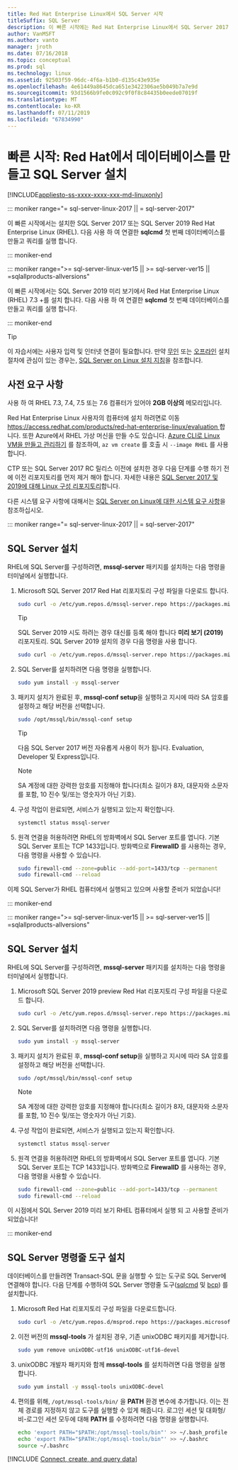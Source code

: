 ```yaml
---
title: Red Hat Enterprise Linux에서 SQL Server 시작
titleSuffix: SQL Server
description: 이 빠른 시작에는 Red Hat Enterprise Linux에서 SQL Server 2017 또는 SQL Server 2019 설치 로컬 폴더를 만들고 sqlcmd 사용 하 여 데이터베이스를 쿼리 하는 방법을 보여 줍니다.
author: VanMSFT
ms.author: vanto
manager: jroth
ms.date: 07/16/2018
ms.topic: conceptual
ms.prod: sql
ms.technology: linux
ms.assetid: 92503f59-96dc-4f6a-b1b0-d135c43e935e
ms.openlocfilehash: 4e61449a8645dca651e3422306ae5b049b7a7e9d
ms.sourcegitcommit: 93d1566b9fe0c092c9f0f8c84435b0eede07019f
ms.translationtype: MT
ms.contentlocale: ko-KR
ms.lasthandoff: 07/11/2019
ms.locfileid: "67834990"
---
```

# <a name="quickstart-install-sql-server-and-create-a-database-on-red-hat"></a>빠른 시작: Red Hat에서 데이터베이스를 만들고 SQL Server 설치

[!INCLUDE[appliesto-ss-xxxx-xxxx-xxx-md-linuxonly](../includes/appliesto-ss-xxxx-xxxx-xxx-md-linuxonly.md)]

<!--SQL Server 2017 on Linux-->
::: moniker range="= sql-server-linux-2017 || = sql-server-2017"

이 빠른 시작에서는 설치한 SQL Server 2017 또는 SQL Server 2019 Red Hat Enterprise Linux (RHEL). 다음 사용 하 여 연결한 **sqlcmd** 첫 번째 데이터베이스를 만들고 쿼리를 실행 합니다.

::: moniker-end
<!--SQL Server 2019 on Linux-->
::: moniker range=">= sql-server-linux-ver15 || >= sql-server-ver15 || =sqlallproducts-allversions"

이 빠른 시작에서는 SQL Server 2019 미리 보기에서 Red Hat Enterprise Linux (RHEL) 7.3 +를 설치 합니다. 다음 사용 하 여 연결한 **sqlcmd** 첫 번째 데이터베이스를 만들고 쿼리를 실행 합니다.

::: moniker-end

> [!TIP]
> 이 자습서에는 사용자 입력 및 인터넷 연결이 필요합니다. 만약 [무인](sql-server-linux-setup.md#unattended) 또는 [오프라인](sql-server-linux-setup.md#offline) 설치 절차에 관심이 있는 경우는, [SQL Server on Linux 설치 지침](sql-server-linux-setup.md)을 참조합니다.

## <a name="prerequisites"></a>사전 요구 사항

사용 하 여 RHEL 7.3, 7.4, 7.5 또는 7.6 컴퓨터가 있어야 **2GB 이상의** 메모리입니다.

Red Hat Enterprise Linux 사용자의 컴퓨터에 설치 하려면로 이동 [ https://access.redhat.com/products/red-hat-enterprise-linux/evaluation ](https://access.redhat.com/products/red-hat-enterprise-linux/evaluation)합니다. 또한 Azure에서 RHEL 가상 머신을 만들 수도 있습니다. [Azure CLI로 Linux VM을 만들고 관리하기](https://docs.microsoft.com/azure/virtual-machines/linux/tutorial-manage-vm) 를 참조하여, `az vm create` 를 호출 시 `--image RHEL` 를 사용합니다.

CTP 또는 SQL Server 2017 RC 릴리스 이전에 설치한 경우 다음 단계를 수행 하기 전에 이전 리포지토리를 먼저 제거 해야 합니다. 자세한 내용은 [SQL Server 2017 및 2019에 대해 Linux 구성 리포지토리](sql-server-linux-change-repo.md)합니다.

다른 시스템 요구 사항에 대해서는 [SQL Server on Linux에 대한 시스템 요구 사항](sql-server-linux-setup.md#system)을 참조하십시오.

<!--SQL Server 2017 on Linux-->
::: moniker range="= sql-server-linux-2017 || = sql-server-2017"

## <a id="install"></a>SQL Server 설치

RHEL에 SQL Server를 구성하려면, **mssql-server** 패키지를 설치하는 다음 명령을 터미널에서 실행합니다.

1. Microsoft SQL Server 2017 Red Hat 리포지토리 구성 파일을 다운로드 합니다.

   ```bash
   sudo curl -o /etc/yum.repos.d/mssql-server.repo https://packages.microsoft.com/config/rhel/7/mssql-server-2017.repo
   ```

   > [!TIP]
   > SQL Server 2019 시도 하려는 경우 대신를 등록 해야 합니다 **미리 보기 (2019)** 리포지토리. SQL Server 2019 설치의 경우 다음 명령을 사용 합니다.
   >
   > ```bash
   > sudo curl -o /etc/yum.repos.d/mssql-server.repo https://packages.microsoft.com/config/rhel/7/mssql-server-preview.repo
   > ```

2. SQL Server를 설치하려면 다음 명령을 실행합니다.

   ```bash
   sudo yum install -y mssql-server
   ```

3. 패키지 설치가 완료된 후, **mssql-conf setup**을 실행하고 지시에 따라 SA 암호를 설정하고 해당 버전을 선택합니다.

   ```bash
   sudo /opt/mssql/bin/mssql-conf setup
   ```

   > [!TIP]
   > 다음 SQL Server 2017 버전 자유롭게 사용이 허가 됩니다. Evaluation, Developer 및 Express입니다.

   > [!NOTE]
   > SA 계정에 대한 강력한 암호를 지정해야 합니다(최소 길이가 8자, 대문자와 소문자를 포함, 10 진수 및/또는 영숫자가 아닌 기호).

4. 구성 작업이 완료되면, 서비스가 실행되고 있는지 확인합니다.

   ```bash
   systemctl status mssql-server
   ```

5. 원격 연결을 허용하려면 RHEL의 방화벽에서 SQL Server 포트를 엽니다. 기본 SQL Server 포트는 TCP 1433입니다. 방화벽으로 **FirewallD** 를 사용하는 경우, 다음 명령을 사용할 수 있습니다.

   ```bash
   sudo firewall-cmd --zone=public --add-port=1433/tcp --permanent
   sudo firewall-cmd --reload
   ```

이제 SQL Server가 RHEL 컴퓨터에서 실행되고 있으며 사용할 준비가 되었습니다!

::: moniker-end
<!--SQL Server 2019 on Linux-->
::: moniker range=">= sql-server-linux-ver15 || >= sql-server-ver15 || =sqlallproducts-allversions"

## <a id="install"></a>SQL Server 설치

RHEL에 SQL Server를 구성하려면, **mssql-server** 패키지를 설치하는 다음 명령을 터미널에서 실행합니다.

1. Microsoft SQL Server 2019 preview Red Hat 리포지토리 구성 파일을 다운로드 합니다.

   ```bash
   sudo curl -o /etc/yum.repos.d/mssql-server.repo https://packages.microsoft.com/config/rhel/7/mssql-server-preview.repo
   ```

2. SQL Server를 설치하려면 다음 명령을 실행합니다.

   ```bash
   sudo yum install -y mssql-server
   ```

3. 패키지 설치가 완료된 후, **mssql-conf setup**을 실행하고 지시에 따라 SA 암호를 설정하고 해당 버전을 선택합니다.

   ```bash
   sudo /opt/mssql/bin/mssql-conf setup
   ```

   > [!NOTE]
   > SA 계정에 대한 강력한 암호를 지정해야 합니다(최소 길이가 8자, 대문자와 소문자를 포함, 10 진수 및/또는 영숫자가 아닌 기호).

4. 구성 작업이 완료되면, 서비스가 실행되고 있는지 확인합니다.

   ```bash
   systemctl status mssql-server
   ```

5. 원격 연결을 허용하려면 RHEL의 방화벽에서 SQL Server 포트를 엽니다. 기본 SQL Server 포트는 TCP 1433입니다. 방화벽으로 **FirewallD** 를 사용하는 경우, 다음 명령을 사용할 수 있습니다.

   ```bash
   sudo firewall-cmd --zone=public --add-port=1433/tcp --permanent
   sudo firewall-cmd --reload
   ```

이 시점에서 SQL Server 2019 미리 보기 RHEL 컴퓨터에서 실행 되 고 사용할 준비가 되었습니다!

::: moniker-end

## <a id="tools"></a>SQL Server 명령줄 도구 설치

데이터베이스를 만들려면 Transact-SQL 문을 실행할 수 있는 도구로 SQL Server에 연결해야 합니다. 다음 단계를 수행하여 SQL Server 명령줄 도구([sqlcmd](../tools/sqlcmd-utility.md) 및 [bcp](../tools/bcp-utility.md)) 를 설치합니다.

1. Microsoft Red Hat 리포지토리 구성 파일을 다운로드합니다.

   ```bash
   sudo curl -o /etc/yum.repos.d/msprod.repo https://packages.microsoft.com/config/rhel/7/prod.repo
   ```

1. 이전 버전의 **mssql-tools** 가 설치된 경우, 기존 unixODBC 패키지를 제거합니다.

   ```bash
   sudo yum remove unixODBC-utf16 unixODBC-utf16-devel
   ```

1. unixODBC 개발자 패키지와 함께 **mssql-tools** 를 설치하려면 다음 명령을 실행합니다.

   ```bash
   sudo yum install -y mssql-tools unixODBC-devel
   ```

1. 편의를 위해, `/opt/mssql-tools/bin/` 을 **PATH** 환경 변수에 추가합니다. 이는 전체 경로를 지정하지 않고 도구를 실행할 수 있게 해줍니다. 로그인 세션 및 대화형/비-로그인 세션 모두에 대해 **PATH** 를 수정하려면 다음 명령을 실행합니다.

   ```bash
   echo 'export PATH="$PATH:/opt/mssql-tools/bin"' >> ~/.bash_profile
   echo 'export PATH="$PATH:/opt/mssql-tools/bin"' >> ~/.bashrc
   source ~/.bashrc
   ```

[!INCLUDE [Connect, create, and query data](../includes/sql-linux-quickstart-connect-query.md)]
